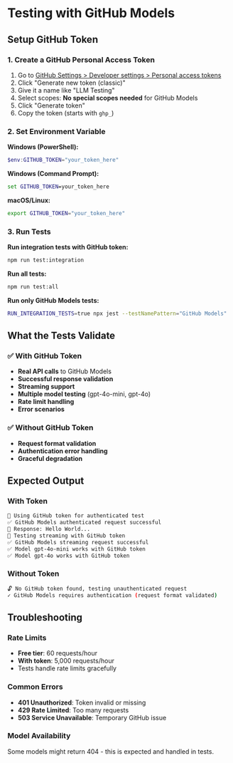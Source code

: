 # Testing with GitHub Models

## Setup GitHub Token

### 1. Create a GitHub Personal Access Token

1. Go to [GitHub Settings > Developer settings > Personal access tokens](https://github.com/settings/tokens)
2. Click "Generate new token (classic)"
3. Give it a name like "LLM Testing"
4. Select scopes: **No special scopes needed** for GitHub Models
5. Click "Generate token"
6. Copy the token (starts with `ghp_`)

### 2. Set Environment Variable

**Windows (PowerShell):**

```powershell
$env:GITHUB_TOKEN="your_token_here"
```

**Windows (Command Prompt):**

```cmd
set GITHUB_TOKEN=your_token_here
```

**macOS/Linux:**

```bash
export GITHUB_TOKEN="your_token_here"
```

### 3. Run Tests

**Run integration tests with GitHub token:**

```bash
npm run test:integration
```

**Run all tests:**

```bash
npm run test:all
```

**Run only GitHub Models tests:**

```bash
RUN_INTEGRATION_TESTS=true npx jest --testNamePattern="GitHub Models"
```

## What the Tests Validate

### ✅ With GitHub Token

- **Real API calls** to GitHub Models
- **Successful response validation**
- **Streaming support**
- **Multiple model testing** (gpt-4o-mini, gpt-4o)
- **Rate limit handling**
- **Error scenarios**

### ✅ Without GitHub Token

- **Request format validation**
- **Authentication error handling**
- **Graceful degradation**

## Expected Output

### With Token

```bash
🔑 Using GitHub token for authenticated test
✅ GitHub Models authenticated request successful
📝 Response: Hello World...
🔄 Testing streaming with GitHub token
✅ GitHub Models streaming request successful
✅ Model gpt-4o-mini works with GitHub token
✅ Model gpt-4o works with GitHub token
```

### Without Token

```bash
🔓 No GitHub token found, testing unauthenticated request
✓ GitHub Models requires authentication (request format validated)
```

## Troubleshooting

### Rate Limits

- **Free tier**: 60 requests/hour
- **With token**: 5,000 requests/hour
- Tests handle rate limits gracefully

### Common Errors

- **401 Unauthorized**: Token invalid or missing
- **429 Rate Limited**: Too many requests
- **503 Service Unavailable**: Temporary GitHub issue

### Model Availability

Some models might return 404 - this is expected and handled in tests.
